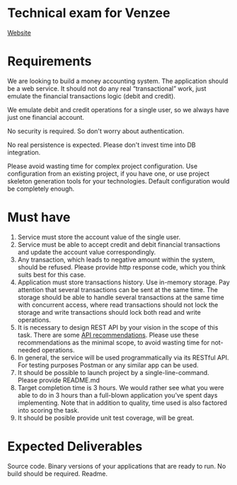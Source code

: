 # Technical exam for Venzee

[Website](https://venzee.com/)

# Requirements
We are looking to build a money accounting system. The application should be a web service. It should not do any real “transactional” work, just emulate the financial transactions logic (debit and credit).

We emulate debit and credit operations for a single user, so we always have just one financial account.

No security is required. So don't worry about authentication.

No real persistence is expected. Please don't invest time into DB integration.

Please avoid wasting time for complex project configuration. Use configuration from an existing project, if you have one, or use project skeleton generation tools for your technologies. Default configuration would be completely enough.

# Must have

  1. Service must store the account value of the single user.
  2. Service must be able to accept credit and debit financial transactions and update the account value correspondingly.
  3. Any transaction, which leads to negative amount within the system, should be refused. Please provide http response code, which you think suits best for this case.
  4. Application must store transactions history. Use in-memory storage. Pay attention that several transactions can be sent at the same time. The storage should be able to handle several transactions at the same time with concurrent access, where read transactions should not lock the storage and write transactions should lock both read and write operations.
  5. It is necessary to design REST API by your vision in the scope of this task. There are some [API recommendations](https://github.com/venzee/vz-technical-exam/blob/master/resources/swagger.json). Please use these recommendations as the minimal scope, to avoid wasting time for not-needed operations.
  6. In general, the service will be used programmatically via its RESTful API. For testing purposes Postman or any similar app can be used.
  7. It should be possible to launch project by a single-line-command. Please provide README.md
  8. Target completion time is 3 hours. We would rather see what you were able to do in 3 hours than a full-blown application you’ve spent days implementing. Note that in addition to quality, time used is also factored into scoring the task.
  9. It should be posible provide unit test coverage, will be great.

# Expected Deliverables
Source code.
Binary versions of your applications that are ready to run. No build should be required.
Readme.
